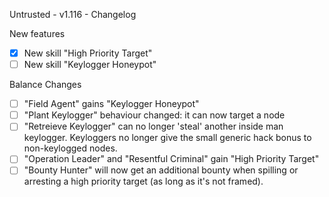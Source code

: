 Untrusted - v1.116 - Changelog

New features

- [x] New skill "High Priority Target"
- [ ] New skill "Keylogger Honeypot"

Balance Changes

- [ ] "Field Agent" gains "Keylogger Honeypot"
- [ ] "Plant Keylogger" behaviour changed: it can now target a node
- [ ] "Retreieve Keylogger" can no longer 'steal' another inside man keylogger. Keyloggers no longer give the small generic hack bonus to non-keylogged nodes.
- [ ] "Operation Leader" and "Resentful Criminal" gain "High Priority Target"
- [ ] "Bounty Hunter" will now get an additional bounty when spilling or arresting a high priority target (as long as it's not framed).
